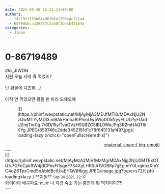 ```yaml
---
date: 2021-09-30 22:31:34+09:00
authors:
  - 14219f1ff8b644d6f0641290e4c7e2a4
  - 6599dbbcaa26237c2ab0f3becb421b45
categories:
  - Jiwon
---
```


# 0-86719489

<div class="post-container" markdown="1">
<div class="content-container md-sidebar__scrollwrap" markdown="1">

\#to_JIWON<br>지원 오늘 저녁 뭐 먹었어?<br><br>난 황올에 치즈볼....!<br><br>아직 안 먹었으면 황올 한 마리 오때오때
<figure markdown="1">
![](https://phinf.wevpstatic.net/MjAyMjA3MDJfMTI0/MDAxNjU2NzQwMTYyMDI3.mBAkHmbaBtPhmUw5WoDD5NyyFLULPyFUadUj1mjTnr0g.7r6Dj15yiTvaOVzHSQ8ZC5IBL0WeJPq3R2mHAQTlkKYg.JPEG/859746c2dde3452191d1c78f645131af497.jpg){ loading=lazy onclick="openFullscreen(this)"}
</figure>


</div>
</div>

<div style="text-align: right;" markdown="1">
<a href="https://weverse.io/fromis9/fanpost/0-86719489" style="text-align: right;">:material-share:{.big-emoji}</a>
</div>
---

<div class="comments-container md-sidebar__scrollwrap" markdown="1">
<div class="comment" markdown="1">
<div class='id-container' markdown="1">
![](https://phinf.wevpstatic.net/MjAyMzA2MjVfMzMg/MDAxNjg3NjU0MTExOTU5.7GFeCpkRW4jdCPevFi1sgeF7S4XyLHRSJr1VOBRp7gEg.mY0LxqknzXmYC4oZ6TpxCmdSnAbldBctUiaEHQVjHkgg.JPEG/image.jpg?type=s72){ pfp loading=lazy }
**<span class="artist">지원</span>** <small>Sep 30 2021, 22:37</small><br>
</div>
<div class='comment-body' markdown="1">
와이아아 배구파요 ㅠ_ㅠ 나 지금 숙소 가는 중인데 뭐 먹지이이??!
</div>
</div>
</div>
---
